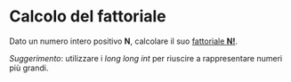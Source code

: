 # Calcolo del fattoriale

Dato un numero intero positivo **N**, calcolare il suo [fattoriale **N!**](https://it.wikipedia.org/wiki/Fattoriale).

*Suggerimento*: utilizzare i *long long int* per riuscire a rappresentare numeri più grandi. 
